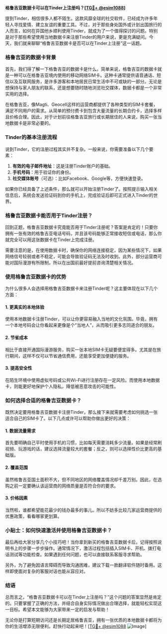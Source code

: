 **格鲁吉亚数据卡可以在Tinder上注册吗？[[TG💪+ @esim1088](https://t.me/s/esim1088)]**

提到Tinder，相信很多人都不陌生。这款风靡全球的社交软件，已经成为许多年轻人寻找爱情、建立友谊的重要工具。不过，对于那些身处国外或计划出国旅行的人而言，如何在异国他乡顺利使用Tinder，就成为了一个值得探讨的问题。特别是对于那些希望使用当地数据卡来注册Tinder的用户来说，更是充满疑问。今天，我们就来聊聊“格鲁吉亚数据卡是否可以在Tinder上注册”这一话题。

### 格鲁吉亚的数据卡背景

首先，我们得了解一下格鲁吉亚的数据卡是什么。简单来说，格鲁吉亚的数据卡就是一种可以在格鲁吉亚境内使用的移动网络SIM卡。这种卡通常提供语音通话、短信以及互联网服务，是许多游客和本地居民日常生活中不可或缺的一部分。无论是想保持与家人朋友的联系，还是想要随时随地浏览社交媒体，数据卡都是一个非常实用的选择。

在格鲁吉亚，像Magti、Geocell这样的运营商都提供了各种类型的SIM卡套餐，满足不同用户的需求。从简单的预付费卡到包含大量流量的长期合约卡，选择多样且价格合理。因此，对于计划前往格鲁吉亚旅行或长期居住的人来说，购买一张当地数据卡是非常必要的。

### Tinder的基本注册流程

说到Tinder，它的注册过程其实并不复杂。一般来说，你需要准备以下几个要素：

1. **有效的电子邮件地址**：这是注册Tinder账户的基础。
2. **手机号码**：用于验证你的身份。
3. **社交媒体账号**（可选）：比如Facebook、Google等，方便快速登录。

如果你已经具备了上述条件，那么就可以开始注册Tinder了。按照提示输入相关信息后，系统会发送验证码到你的手机上，完成验证后即可正式进入Tinder的世界。

### 格鲁吉亚数据卡能否用于Tinder注册？

回到正题，格鲁吉亚数据卡究竟能否用于Tinder注册呢？答案是肯定的！只要你拥有一张有效的格鲁吉亚电话号码，并且该号码能够正常接收短信或电话，那么你就完全可以用这张数据卡在Tinder上完成注册。

需要注意的是，在使用数据卡时，确保你的网络连接稳定，因为某些情况下，如果网络信号较弱或者不稳定，可能会导致验证码无法及时收到。此外，部分运营商可能对国际漫游有所限制，所以在出国前最好提前咨询清楚相关情况。

### 使用格鲁吉亚数据卡的优势

为什么很多人会选择用格鲁吉亚数据卡来注册Tinder呢？这主要体现在以下几个方面：

#### 1. 更真实的本地体验
使用本地数据卡注册Tinder，可以让你更容易融入当地的文化氛围。毕竟，拥有一个本地号码会让你看起来更像是个“当地人”，从而吸引更多志同道合的朋友。

#### 2. 节省成本
相比于直接开通国际漫游服务，购买一张本地SIM卡无疑要便宜得多。尤其是在旅行期间，这样不仅可以节省通信费用，还能享受更加便捷的服务。

#### 3. 提高安全性
在陌生环境中使用虚拟号码或公共Wi-Fi进行注册存在一定风险。而使用本地数据卡，则能更好地保护个人隐私，降低被恶意攻击的可能性。

### 如何选择合适的格鲁吉亚数据卡？

既然决定要用格鲁吉亚数据卡注册Tinder，那么接下来就需要考虑如何挑选一张适合自己的SIM卡了。以下几点或许可以帮助你做出更好的决策：

#### 1. 数据流量需求
首先要明确自己平时使用手机的习惯，比如每天需要消耗多少流量。如果是经常刷视频、玩游戏的话，建议选择流量较大的套餐；反之，则可以选择性价比更高的基础版。

#### 2. 覆盖范围
虽然格鲁吉亚国土面积不大，但不同地区的网络覆盖情况却千差万别。因此，在选购之前一定要确认该运营商的网络质量是否符合你的要求。

#### 3. 价格因素
当然啦，谁都希望能花最少的钱办最多的事儿。所以不妨多比较几家运营商提供的优惠政策，看看哪家更划算。

### 小贴士：如何快速激活并使用格鲁吉亚数据卡？

最后再给大家分享几个小技巧吧！当你拿到新买的格鲁吉亚数据卡后，记得按照说明书上的步骤一步步操作。通常情况下，激活过程包括插入SIM卡、开机、拨打电话测试等功能检查。如果遇到任何问题，也可以直接联系客服寻求帮助。

另外，为了避免因语言障碍而导致沟通困难，建议下载一款翻译软件随时备用。这样即使面对复杂的客服对话也能从容应对。

### 结语

总而言之，“格鲁吉亚数据卡可以在Tinder上注册吗？”这个问题的答案显然是肯定的。只要掌握了正确的方法，并结合自身实际情况做出合理选择，就能轻松实现这一目标。希望本文能够为大家带来一定的启发与帮助！

无论你是打算短期访问还是长期定居格鲁吉亚，拥有一张优质的本地数据卡都将为你的生活增添无限便利。赶快行动起来吧！[[TG💪+ @esim1088](https://t.me/s/esim1088) ![Image](https://i.postimg.cc/4NQfJmqS/Snipaste-2025-05-13-00-14-12.png)]